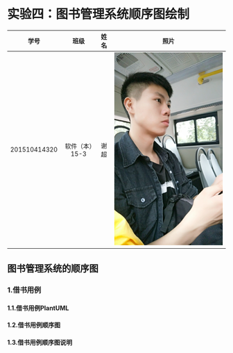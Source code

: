 # 实验四：图书管理系统顺序图绘制
| 学号 | 班级 | 姓名 | 照片|
|:----:|:-----:|:----:|:----:|
| 201510414320 | 软件（本）15-3 | 谢超 | [![](./me4.jpg)](./me4.jpg) |

## 图书管理系统的顺序图
### 1.借书用例
#### 1.1.借书用例PlantUML

#### 1.2.借书用例顺序图

#### 1.3.借书用例顺序图说明
